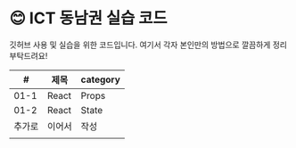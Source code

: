 # 😊 ICT 동남권 실습 코드
깃허브 사용 및 실습을 위한 코드입니다.
여기서 각자 본인만의 방법으로 깔끔하게 정리 부탁드려요!

|#|제목|category|
|---|---|---|
|01-1| React |Props|
|01-2| React |State|
|추가로|이어서|작성|
||||

